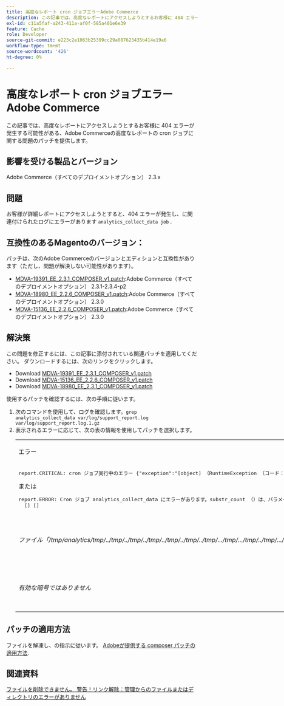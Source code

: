 ```yaml
---
title: 高度なレポート cron ジョブエラーAdobe Commerce
description: この記事では、高度なレポートにアクセスしようとするお客様に 404 エラーが発生する可能性がある、Adobe Commerceの高度なレポートの cron ジョブに関する問題のパッチを提供します。
exl-id: c11a5faf-a243-411a-af0f-585a401e6e39
feature: Cache
role: Developer
source-git-commit: e223c2e1063b25399cc29a087623435b414e19a6
workflow-type: tm+mt
source-wordcount: '426'
ht-degree: 0%

---
```


# 高度なレポート cron ジョブエラーAdobe Commerce

この記事では、高度なレポートにアクセスしようとするお客様に 404 エラーが発生する可能性がある、Adobe Commerceの高度なレポートの cron ジョブに関する問題のパッチを提供します。

## 影響を受ける製品とバージョン

Adobe Commerce（すべてのデプロイメントオプション） 2.3.x

## 問題

お客様が詳細レポートにアクセスしようとすると、404 エラーが発生し、に関連付けられたログにエラーがあります `analytics_collect_data job` .

## 互換性のあるMagentoのバージョン：

パッチは、次のAdobe Commerceのバージョンとエディションと互換性があります（ただし、問題が解決しない可能性があります）。

* [MDVA-19391\_EE\_2.3.1\_COMPOSER\_v1.patch](assets/MDVA-19391_EE_2.3.1_COMPOSER_v1.patch.zip):Adobe Commerce（すべてのデプロイメントオプション） 2.3.1-2.3.4-p2
* [MDVA-18980\_EE\_2.2.6\_COMPOSER\_v1.patch](assets/MDVA-18980_EE_2.2.6_COMPOSER_v1.patch.zip):Adobe Commerce（すべてのデプロイメントオプション） 2.3.0
* [MDVA-15136\_EE\_2.2.6\_COMPOSER\_v1.patch](assets/MDVA-15136_EE_2.2.6_COMPOSER_v1.patch.zip):Adobe Commerce（すべてのデプロイメントオプション） 2.3.0

## **解決策**

この問題を修正するには、この記事に添付されている関連パッチを適用してください。 ダウンロードするには、次のリンクをクリックします。

* Download [MDVA-19391\_EE\_2.3.1\_COMPOSER\_v1.patch](assets/MDVA-19391_EE_2.3.1_COMPOSER_v1.patch.zip)
* Download [MDVA-15136\_EE\_2.2.6\_COMPOSER\_v1.patch](assets/MDVA-15136_EE_2.2.6_COMPOSER_v1.patch.zip)
* Download [MDVA-18980\_EE\_2.3.1\_COMPOSER\_v1.patch](assets/MDVA-18980_EE_2.2.6_COMPOSER_v1.patch.zip)

使用するパッチを確認するには、次の手順に従います。

<ol><li>次のコマンドを使用して、ログを確認します。<code>grep analytics_collect_data var/log/support_report.log var/log/support_report.log.1.gz</code>
</li><li>表示されるエラーに応じて、次の表の情報を使用してパッチを選択します。<table style="width: 826px;">
<tbody>
<tr>
<td class="wysiwyg-text-align-center">
<p>エラー</p>
</td>
<td class="wysiwyg-text-align-center">パッチ</td>
</tr>
<tr>
<td>
<pre>report.CRITICAL: cron ジョブ実行中のエラー {"exception":"[object] （RuntimeException （コード：0）: /srv/public_html/vendor/magento/module-cron/Observer/ProcessCronQueueObserver.php:327, TypeError （コード：0）: substr_count （）では、パラメーター 1 が文字列であることが想定されます。/srv/public_html/vendor/magento/module-page-builder-analytics/Model/ContentTypeUsageReportProvider.php:106）"} []</pre>または<pre>report.ERROR: Cron ジョブ analytics_collect_data にエラーがあります。substr_count （）は、パラメータ 1 が文字列であること、指定された null であることを想定しています。 統計：{"sum":0,"count":1,"realmem":0,"emalloc":0,"realmem_start":224919552,"emalloc_start":216398384}
  [] []</pre>
<p> </p>
</td>
<td>適用<a href="assets/MDVA-19391_EE_2.3.1_COMPOSER_v1.patch">MDVA-19391_EE_2.3.1_COMPOSER_v1.patch.zip</a>、キャッシュをクリアし、ジョブが再び実行されるまで 24 時間待ってから、もう一度試してください。</td>
</tr>
<tr>
<td>
<p><em>ファイル「/tmp/analytics/tmp/../tmp/../tmp/../tmp/../tmp/../tmp/../tmp/.../tmp/.../tmp/../tmp/.../tmp/.../tmp/.../tmp/.../tmp/.../tmp/.../tmp/.../tmp/.../tmp/../tmp/.../tmp/../tmp/../tmp/../tmp/../tmp/.../tmp/../tmp/</em></p>
</td>
<td>適用<a href="assets/MDVA-15136_EE_2.2.6_COMPOSER_v1.patch">MDVA-15136_EE_2.2.6_COMPOSER_v1.patch.zip</a>、キャッシュをクリアし、ジョブが再び実行されるまで 24 時間待ってから、もう一度試してください。</td>
</tr>
<tr>
<td><em>有効な暗号ではありません</em></td>
<td>適用<a href="assets/MDVA-18980_EE_2.2.6_COMPOSER_v1.patch">MDVA-18980_EE_2.2.6_COMPOSER_v1.patch.zip</a>、キャッシュをクリアし、ジョブが再び実行されるまで 24 時間待ってから、もう一度試してください。</td>
</tr>
</tbody>
</table>
</li></ol>

## パッチの適用方法

ファイルを解凍し、の指示に従います。 [Adobeが提供する composer パッチの適用方法](/help/how-to/general/how-to-apply-a-composer-patch-provided-by-magento.md).

## 関連資料

[ファイルを削除できません。 警告！リンク解除：管理からのファイルまたはディレクトリのエラーがありません](/help/troubleshooting/miscellaneous/file-cannot-be-deleated-no-file-or-directory.md)
